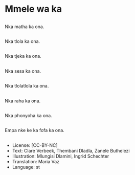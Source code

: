 # Mmele wa ka

##
Nka matha ka ona.

##
Nka tlola ka ona.

##
Nka tjeka ka ona.

##
Nka sesa ka ona.

##
Nka tlolatlola ka ona.

##
Nka raha ka ona.

##
Nka phonyoha ka ona.

##
Empa nke ke ka fofa ka ona.

##
* License: [CC-BY-NC]
* Text: Clare Verbeek, Thembani Dladla, Zanele Buthelezi
* Illustration: Mlungisi Dlamini, Ingrid Schechter
* Translation: Maria Vaz
* Language: st
